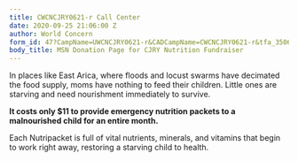 ```yaml
---
title: CWCNCJRY0621-r Call Center
date: 2020-09-25 21:06:00 Z
author: World Concern
form_id: 47?CampName=UWCNCJRY0621-r&CADCampName=CWCNCJRY0621-r&tfa_3506=Canada&tfa_1244=NutritionRadio
body_title: MSN Donation Page for CJRY Nutrition Fundraiser
---
```


In places like East Arica, where floods and locust swarms have decimated the food supply, moms have nothing to feed their children. Little ones are starving and need nourishment immediately to survive.  

**It costs only $11 to provide emergency nutrition packets to a malnourished child for an entire month.**

Each Nutripacket is full of vital nutrients, minerals, and vitamins that begin to work right away, restoring a starving child to health.

